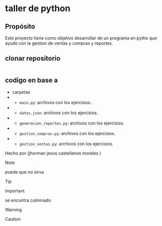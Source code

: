 # taller de python

## Propósito
Este proyecto tiene como objetivo desarrollar de un programa en pytho que 
ayude con la gestion de ventas y compras y reportes.

## clonar repositorio
```bash

```

## codigo en base a 
- carpetas
- - `main.py`: archivos con los ejercisios.
- - `datos.json`: archivos con los ejercisios.
- - `generacion_reportes.py`: archivos con los ejercisios.
- - `gestion_compras.py`: archivos con los ejercisios.
- - `gestion_ventas.py`: archivos con los ejercisios.


Hecho por (jhorman jesus castellanos morales )

> [!NOTE]
> puede que no sirva

> [!TIP]
> 

> [!IMPORTANT]  
> se encuntra culminado 

> [!WARNING]  
> 

> [!CAUTION]
> 

